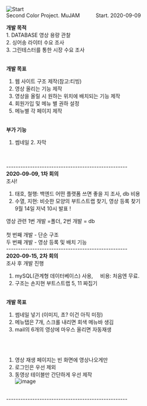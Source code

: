 ![Start](https://user-images.githubusercontent.com/48445082/92608454-5926a880-f2f0-11ea-9134-43c05b3782de.png)
<br>Second Color Project. MuJAM &nbsp; &nbsp; &nbsp; &nbsp; &nbsp; Start. 2020-09-09<br>

<b>개발 목적</b>
<br>1. DATABASE 영상 용량 관찰
<br>2. 싱어송 라이터 수요 조사
<br>3. 그린테스터를 통한 시장 수요 조사<br><br>
  
<b>개발 목표</b>
1. 웹 사이트 구조 제작(참고:티빙)<br>
2. 영상 올리는 기능 제작 <br>
3. 영상을 올릴 시 원하는 위치에 배치되는 기능 제작<br>
4. 회원가입 및 메뉴 별 권하 설정<br>
5. 메뉴별 각 페이지 제작
<br><br>
  
<b>부가 기능</b><br>
1. 썸네일 2. 자막

<br><br>
  ---------------------------------------------------<br>
<b>2020-09-09, 1차 회의</b><br>
조사!<br>
1. 태호, 철행: 백엔드 어떤 플랫폼 쓰면 좋을 지 조사, db 비용 <br>
2. 수열, 지현: 비슷한 모양의 부트스트랩 찾기, 영상 등록 찾기<br>
9월 14일 저녁 10시 발표 ! <br>

영상 관련
1번 개발 =폴더,
2번 개발 = db <br><br>
첫 번째 개발 - 단순 구조<br>
두 번째 개발 - 영상 등록 및 배치 기능 <br>
---------------------------------------------------<br>
<b>2020-09-15, 2차 회의</b><br>
조사 후 개발 진행<br>
1. mySQL(관계형 데이터베이스) 사용,  &nbsp; &nbsp; 비용: 처음엔 무료. <br>
2. 구조는 손지현 부트스트랩 5, 11 짜집기 <br>

<br><b>개발 목표</b>
1. 썸네일 넣기 (이미지, 초? 이건 아직 미정)<br>
2. 메뉴탭은 7개, 스크롤 내리면 회색 메뉴바 생김<br>
3. mail의 6개의 영상에 마우스 올리면 자동재생<br>

<br><br>
1. 영상 재생 페이지는 빈 화면에 영상나오게만<br>
2. 로그인은 우선 제외<br>
3. 동영상 테이블만 간단하게 우선 제작<br>
![image](https://user-images.githubusercontent.com/48445082/93104598-0894be00-f6e9-11ea-8e84-afbb52cbdb49.png)
<br>
---------------------------------------------------<br>
